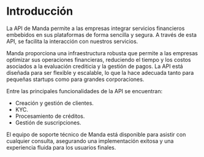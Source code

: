 # Introducción

La API de Manda permite a las empresas integrar servicios financieros embebidos en sus plataformas de forma sencilla y segura. A través de esta API, se facilita la interacción con nuestros servicios.

Manda proporciona una infraestructura robusta que permite a las empresas optimizar sus operaciones financieras, reduciendo el tiempo y los costos asociados a la evaluación crediticia y la gestión de pagos. La API está diseñada para ser flexible y escalable, lo que la hace adecuada tanto para pequeñas startups como para grandes corporaciones.

Entre las principales funcionalidades de la API se encuentran:

- Creación y gestión de clientes.
- KYC.
- Procesamiento de créditos.
- Gestión de suscripciones.

El equipo de soporte técnico de Manda está disponible para asistir con cualquier consulta, asegurando una implementación exitosa y una experiencia fluida para los usuarios finales.
